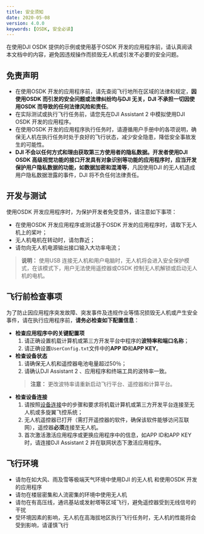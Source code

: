 ```yaml
---
title: 安全须知
date: 2020-05-08
version: 4.0.0
keywords: [OSDK, 安全必读]
---
```

在使用DJI OSDK 提供的示例或使用基于OSDK 开发的应用程序前，请认真阅读本文档中的内容，避免因违规操作而损毁无人机或引发不必要的安全问题。     

## 免责声明
* 在使用OSDK 开发的应用程序前，请先查阅飞行地所在区域的法律和规定，**因使用OSDK 而引发的安全问题或法律纠纷均与DJI 无关，DJI 不承担一切因使用OSDK 而导致的任何法律风险和责任**。
* 在实际测试或执行飞行任务前，请您先在DJI Assistant 2 中模拟使用DJI OSDK 开发的应用程序。
* 在使用OSDK 开发的应用程序执行任务时，请遵循用户手册中的各项说明，确保无人机在执行任务时处于良好的飞行状态，减少安全隐患，降低安全事故发生的可能性。
* **DJI 不会以任何方式和理由获取第三方使用者的隐私数据。**开发者使用DJI OSDK 高级视觉功能的接口开发具有对象识别等功能的应用程序时，应当开发**保护用户隐私数据的功能，如数据加密和混淆等**，凡因使用DJI 的无人机造成用户隐私数据泄露的事件，DJI 将不负任何法律责任。

## 开发与测试
使用OSDK 开发应用程序时，为保护开发者免受意外，请注意如下事项：
* 在使用OSDK 开发应用程序或测试基于OSDK 开发的应用程序时，请取下无人机上的桨叶；
* 无人机电机在转动时，请勿靠近；
* 请勿向无人机电源输出接口输入大功率电流；
> **说明：** 使用USB 连接无人机和用户电脑时，无人机将会进入安全保护模式，在该模式下，用户无法使用遥控器或OSDK 控制无人机解锁或启动无人机的电机。

## 飞行前检查事项
为了防止因应用程序突发故障、突发事件及违规作业等情况损毁无人机或产生安全事件，请在执行应用程序前，**请务必检查如下配置信息**：   
* **检查应用程序中的关键配置项**
    1. 请正确设置机载计算机或第三方开发平台中程序的**波特率和端口名称**；
    2. 请正确设置`UserConfig.txt`文件中的**APP ID**和**APP KEY**。
* **检查设备状态**
    1. 请确保无人机和遥控器电池电量超过50％；
    2. 请确认DJI Assistant 2 、应用程序和终端工具的波特率一致。
    >**注意：** 更改波特率请重新启动飞行平台、遥控器和计算平台。
* **检查设备连接**
    1. 请按照[设备连接](./device-connection.html)中的步骤和要求将机载计算机或第三方开发平台连接至无人机或多旋翼飞控系统；
    2. 无人机遥控器已打开（需打开遥控器的软件，确保该软件能够访问互联网），遥控器**必须**连接至无人机。
    3. 首次激活激活应用程序或更换应用程序中的信息，如APP ID和APP KEY 时，请连接DJI Assistant 2 并在联网状态下激活应用程序。

## 飞行环境
* 请勿在如大风、雨及雪等极端天气环境中使用DJI 的无人机 和使用OSDK 开发的应用程序
* 请勿在楼层密集和人流密集的环境中使用无人机
* 请勿在有高压线，通讯基站或发射塔等区域飞行，避免遥控器受到无线信号的干扰
* 受环境因素的影响，无人机在高海拔地区执行飞行任务时，无人机的性能将会受到影响，请谨慎飞行
